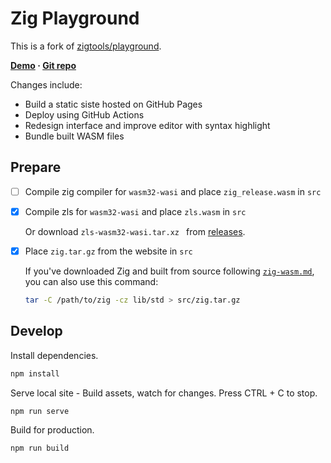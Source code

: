 # Zig Playground

This is a fork of [zigtools/playground](https://github.com/zigtools/playground).

**[Demo](https://eliot-akira.github.io/zig-playground) · [Git repo](https://github.com/eliot-akira/zig-playground)**

Changes include:

- Build a static siste hosted on GitHub Pages
- Deploy using GitHub Actions
- Redesign interface and improve editor with syntax highlight
- Bundle built WASM files

## Prepare

- [ ] Compile zig compiler for `wasm32-wasi` and place `zig_release.wasm` in `src`

- [x] Compile zls for `wasm32-wasi` and place `zls.wasm` in `src`

  Or download `zls-wasm32-wasi.tar.xz ` from [releases](https://github.com/zigtools/zls/releases).

- [x] Place `zig.tar.gz` from the website in `src`

  If you've downloaded Zig and built from source following [`zig-wasm.md`](zig-wasm.md), you can also use this command:

  ```bash
  tar -C /path/to/zig -cz lib/std > src/zig.tar.gz
  ```

## Develop

Install dependencies.

```sh
npm install
```

Serve local site - Build assets, watch for changes. Press CTRL + C to stop.

```sh
npm run serve
```

Build for production.

```sh
npm run build
```
